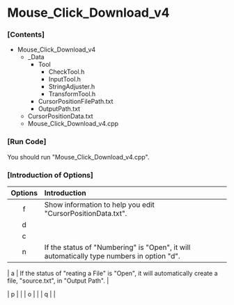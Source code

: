 # Mouse_Click_Download_v4

### \[Contents]

+ Mouse_Click_Download_v4
  + _Data
    + Tool
      + CheckTool.h
      + InputTool.h
      + StringAdjuster.h
      + TransformTool.h
    + CursorPositionFilePath.txt
    + OutputPath.txt
  + CursorPositionData.txt
  + Mouse_Click_Download_v4.cpp
  
### \[Run Code]

You should run "Mouse_Click_Download_v4.cpp".

### \[Introduction of Options]

| Options | Introduction |
|:-------:|:------------ |
| f       | Show information to help you edit "CursorPositionData.txt". |
| d       |  |
| c       |  |
| n       | If the status of "Numbering" is "Open", it will automatically type numbers in option "d". |

| a       | If the status of "reating a File" is "Open", it will automatically create a file, "source.txt", in "Output Path". |

| p       |  |
| o       |  |
| q       |  |
